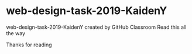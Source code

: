 # web-design-task-2019-KaidenY
web-design-task-2019-KaidenY created by GitHub Classroom
Read this all the way
























































Thanks for reading
